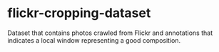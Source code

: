 # flickr-cropping-dataset
Dataset that contains photos crawled from Flickr and annotations that indicates a local window representing a good composition.
